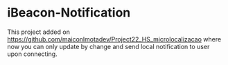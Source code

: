 # iBeacon-Notification

This project added on https://github.com/maiconlmotadev/Project22_HS_microlocalizacao where now you can only update by change and send local notification to user upon connecting.
